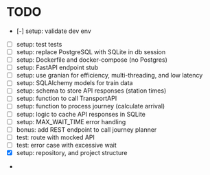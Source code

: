 # TODO

- [-] setup: validate dev env
- [ ] setup: test tests
- [ ] setup: replace PostgreSQL with SQLite in db session
- [ ] setup: Dockerfile and docker-compose (no Postgres)
- [ ] setup: FastAPI endpoint stub
- [ ] setup: use granian for efficiency, multi-threading, and low latency
- [ ] setup: SQLAlchemy models for train data
- [ ] setup: schema to store API responses (station times)
- [ ] setup: function to call TransportAPI
- [ ] setup: function to process journey (calculate arrival)
- [ ] setup: logic to cache API responses in SQLite
- [ ] setup: MAX_WAIT_TIME error handling
- [ ] bonus: add REST endpoint to call journey planner
- [ ] test: route with mocked API
- [ ] test: error case with excessive wait
- [x] setup: repository, and project structure

-
